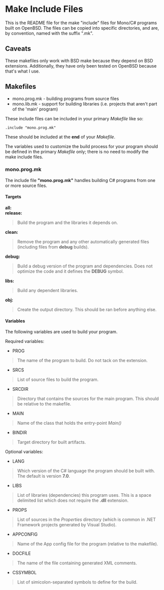# Make Include Files

This is the README file for the make "include" files for Mono/C# programs
built on OpenBSD.
The files can be copied into specific directories, and are, by convention,
named with the suffix ".mk".

## Caveats

These makefiles only work with BSD make because they depend on BSD
extensions. Additionally, they have only been tested on OpenBSD
because that's what I use.

## Makefiles

* mono.prog.mk		- building programs from source files
* mono.lib.mk		- support for building libraries (i.e. projects that aren't part of the 'main' program)

These include files can be included in your primary *Makefile*
like so:

	.include "mono.prog.mk"

These should be included at the **end** of your *Makefile*.

The variables used to customize the build process for
your program should be defined in the primary *Makefile* only;
there is no need to modify the make include files.

### mono.prog.mk

The include file **"mono.prog.mk"** handles building C# programs
from one or more source files.

#### Targets

**all:**  
**release:**

> Build the program and the libraries it depends on.

**clean:**

> Remove the program and any other automatically generated files
> (including files from **debug** builds).

**debug:**

> Build a debug version of the program and dependencies. Does
> not optimize the code and it defines the **DEBUG** symbol.

**libs:**

> Build any dependent libraries.

**obj:**

> Create the output directory. This should be ran before anything else.

#### Variables

The following variables are used to build your program.

Required variables:

* PROG

> The name of the program to build. Do not tack on the extension.

* SRCS

> List of source files to build the program.

* SRCDIR

> Directory that contains the sources for the main program.
> This should be relative to the makefile.

* MAIN

> Name of the class that holds the entry-point *Main()*

* BINDIR

> Target directory for built artifacts.

Optional variables:

* LANG

> Which version of the C# language the program should be built
> with. The default is version **7.0**.

* LIBS

> List of libraries (dependencies) this program uses. This is a
> space delimited list which does not require the **.dll**
> extension.

* PROPS

> List of sources in the *Properties* directory (which is
> common in .NET Framework projects generated by Visual Studio).

* APPCONFIG

> Name of the App config file for the program (relative to the
> makefile).

* DOCFILE

> The name of the file containing generated XML comments.

* CSSYMBOL

> List of simicolon-separated symbols to define for the build.
